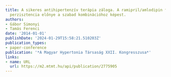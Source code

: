 ```yaml
---
title: A sikeres antihipertenzív terápia záloga. A ramipril/amlodipin fix kombináció
  perzisztencia előnye a szabad kombinációhoz képest.
authors:
- Gábor Simonyi
- Tamás Ferenci
date: '2014-01-01'
publishDate: '2024-01-29T15:58:21.510203Z'
publication_types:
- paper-conference
publication: '*A Magyar Hypertonia Társaság XXII. Kongresszusa*'
links:
- name: URL
  url: https://m2.mtmt.hu/api/publication/2775905
---
```

